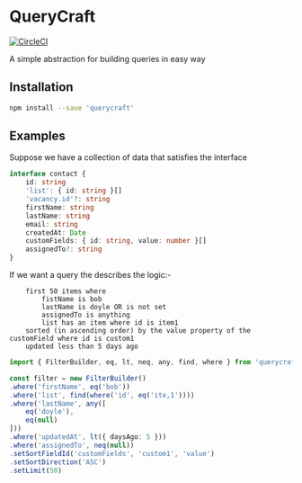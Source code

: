 # QueryCraft

[![CircleCI](https://circleci.com/gh/BeameryHQ/QueryCraft.svg?style=svg)](https://circleci.com/gh/BeameryHQ/QueryCraft)

A simple abstraction for building queries in easy way

## Installation

```sh
npm install --save 'querycraft'
```

## Examples

Suppose we have a collection of data that satisfies the interface

```ts
interface contact {
    id: string
    'list': { id: string }[]
    'vacancy.id'?: string
    firstName: string
    lastName: string
    email: string
    createdAt: Date
    customFields: { id: string, value: number }[]
    assignedTo?: string
}
```

If we want a query the describes the logic:-
```
    first 50 items where
        fistName is bob
        lastName is doyle OR is not set
        assignedTo is anything
        list has an item where id is item1
    sorted (in ascending order) by the value property of the customField where id is custom1
    updated less than 5 days ago
```

```ts
import { FilterBuilder, eq, lt, neq, any, find, where } from 'querycraft'

const filter = new FilterBuilder()
.where('firstName', eq('bob'))
.where('list', find(where('id', eq('ite,1'))))
.where('lastName', any([
    eq('doyle'),
    eq(null)
]))
.where('updatedAt', lt({ daysAgo: 5 }))
.where('assignedTo', neq(null))
.setSortFieldId('customFields', 'custom1', 'value')
.setSortDirection('ASC')
.setLimit(50)

```
